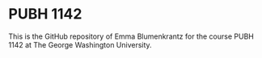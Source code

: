 # PUBH 1142

This is the GitHub repository of Emma Blumenkrantz for the course PUBH 1142 at The George Washington University.
